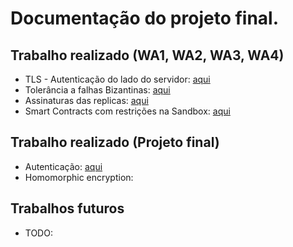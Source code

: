 # Documentação do projeto final.

## Trabalho realizado (WA1, WA2, WA3, WA4)
* TLS - Autenticação do lado do servidor: [aqui](../../../Server#configurações-tls-wa1)
* Tolerância a falhas Bizantinas: [aqui](../../../Server#garantias-para-tolerância-a-servidores-bizantinos)
* Assinaturas das replicas: [aqui](../../../Server#receção-das-respostas-assinadas-das-réplicas-postman)
* Smart Contracts com restrições na Sandbox: [aqui](../../../Server#smart-contracts)

## Trabalho realizado (Projeto final)
* Autenticação: [aqui](../../../Server/Documentation/AUTHENTICATION.md)
* Homomorphic encryption: 

## Trabalhos futuros
* TODO:
